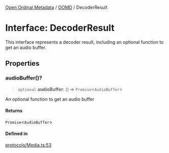 [Open Ordinal Metadata](../../README.md) / [OOMD](../README.md) / DecoderResult

# Interface: DecoderResult

This interface represents a decoder result, including an optional
function to get an audio buffer.

## Properties

### audioBuffer()?

> `optional` **audioBuffer**: () => `Promise`\<`AudioBuffer`\>

An optional function to get an audio buffer

#### Returns

`Promise`\<`AudioBuffer`\>

#### Defined in

[protocols/Media.ts:53](https://github.com/open-ordinal/open-ordinal-metadata/blob/5abb5abae2bd895ff8e9de3f437702550bb5189b/src/protocols/Media.ts#L53)
